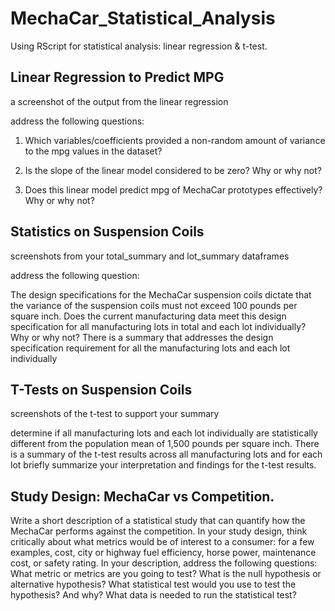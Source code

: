# MechaCar_Statistical_Analysis

Using RScript for statistical analysis: linear regression & t-test.

## Linear Regression to Predict MPG

a screenshot of the output from the linear regression
 
address the following questions:

  1. Which variables/coefficients provided a non-random amount of variance to the mpg values in the dataset?
  
  2. Is the slope of the linear model considered to be zero? Why or why not?
  3. Does this linear model predict mpg of MechaCar prototypes effectively? Why or why not?


## Statistics on Suspension Coils

screenshots from your total_summary and lot_summary dataframes

address the following question:

The design specifications for the MechaCar suspension coils dictate that the variance of the suspension coils must not exceed 100 pounds per square inch. 
Does the current manufacturing data meet this design specification for all manufacturing lots in total and each lot individually? Why or why not?
There is a summary that addresses the design specification requirement for all the manufacturing lots and each lot individually

## T-Tests on Suspension Coils

screenshots of the t-test to support your summary

determine if all manufacturing lots and each lot individually are statistically different from the population mean of 1,500 pounds per square inch.
There is a summary of the t-test results across all manufacturing lots and for each lot
briefly summarize your interpretation and findings for the t-test results.

## Study Design: MechaCar vs Competition.

Write a short description of a statistical study that can quantify how the MechaCar performs against the competition. In your study design, think critically about what metrics would be of interest to a consumer: for a few examples, cost, city or highway fuel efficiency, horse power, maintenance cost, or safety rating.
In your description, address the following questions:
What metric or metrics are you going to test?
What is the null hypothesis or alternative hypothesis?
What statistical test would you use to test the hypothesis? And why?
What data is needed to run the statistical test?
